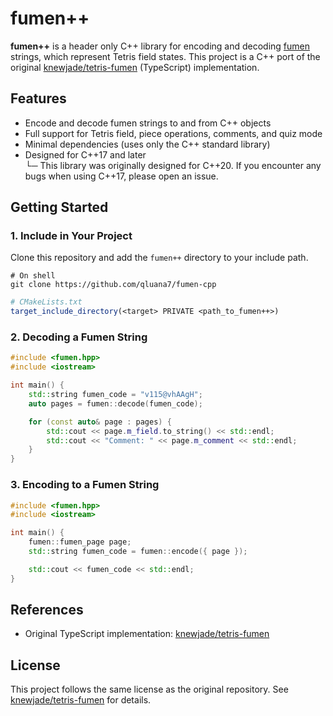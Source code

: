 # fumen++

**fumen++** is a header only C++ library for encoding and decoding [fumen](https://fumen.zui.jp/) strings, which represent Tetris field states. This project is a C++ port of the original [knewjade/tetris-fumen](https://github.com/knewjade/tetris-fumen) (TypeScript) implementation.

## Features

- Encode and decode fumen strings to and from C++ objects
- Full support for Tetris field, piece operations, comments, and quiz mode
- Minimal dependencies (uses only the C++ standard library)
- Designed for C++17 and later </br>
└─ This library was originally designed for C++20. If you encounter any bugs when using C++17, please open an issue.

## Getting Started

### 1. Include in Your Project

Clone this repository and add the `fumen++` directory to your include path.

```shell
# On shell
git clone https://github.com/qluana7/fumen-cpp
```

```cmake
# CMakeLists.txt
target_include_directory(<target> PRIVATE <path_to_fumen++>)
```

### 2. Decoding a Fumen String

```cpp
#include <fumen.hpp>
#include <iostream>

int main() {
    std::string fumen_code = "v115@vhAAgH";
    auto pages = fumen::decode(fumen_code);

    for (const auto& page : pages) {
        std::cout << page.m_field.to_string() << std::endl;
        std::cout << "Comment: " << page.m_comment << std::endl;
    }
}
```

### 3. Encoding to a Fumen String

```cpp
#include <fumen.hpp>
#include <iostream>

int main() {
    fumen::fumen_page page;
    std::string fumen_code = fumen::encode({ page });

    std::cout << fumen_code << std::endl;
}
```

## References

- Original TypeScript implementation: [knewjade/tetris-fumen](https://github.com/knewjade/tetris-fumen)

## License

This project follows the same license as the original repository. See [knewjade/tetris-fumen](https://github.com/knewjade/tetris-fumen) for details.
